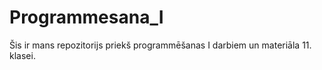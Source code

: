 # Programmesana_I

Šis ir mans repozitorijs priekš programmēšanas I darbiem un materiāla 11. klasei.
